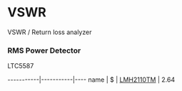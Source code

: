 # VSWR

VSWR / Return loss analyzer

### RMS Power Detector

LTC5587

-----------|-----------|----
name | $ |
 [LMH2110TM](http://www.digikey.com/short/tc0fjb) | 2.64

### 
